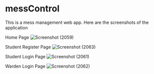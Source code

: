 # messControl
This is a mess management web app.
Here are the screenshots of the application

Home Page
![Screenshot (2059)](https://github.com/khushboo23-svg/Mess-Management/assets/81730811/806637ec-b0cc-4929-a4a4-2f1580e1e141)

Student Register Page
![Screenshot (2063)](https://github.com/khushboo23-svg/Mess-Management/assets/81730811/86f30e72-8cbf-4949-9f2b-3fe05f1d7133)

Student Login Page
![Screenshot (2061)](https://github.com/khushboo23-svg/Mess-Management/assets/81730811/d5b1eb02-6704-4da5-b8f4-32c16ed6a71d)

Warden Login Page
![Screenshot (2062)](https://github.com/khushboo23-svg/Mess-Management/assets/81730811/aaf1a456-d62f-47cc-8246-f1069064897d)

